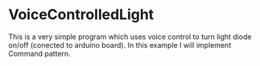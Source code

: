 # VoiceControlledLight
This is a very simple program which uses voice control to turn light diode on/off (conected to arduino board). In this example I will implement Command pattern.
